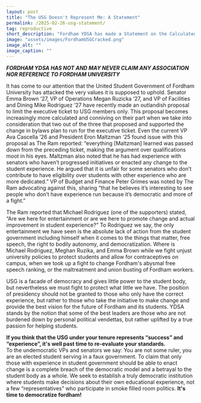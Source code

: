 ```yaml
---
layout: post
title: "The USG Doesn't Represent Me: A Statement"
permalink: /2025-02-26-usg-statement/
tag: reproductive
short_description: "Fordham YDSA has made a Statement on the Calculated and Undemocratic acts of USG"
image: "assets/images/FordhamUSGCracked.png"
image_alt: ""
image_caption: ""
---
```


***FORDHAM YDSA HAS NOT AND MAY NEVER CLAIM ANY ASSOCIATION NOR REFERENCE TO FORDHAM UNIVERSITY***


It has come to our attention that the United Student Government of Fordham University has attacked the very values it is supposed to uphold. Senator Emma Brown ‘27, VP of Operations Megan Ruzicka ‘27, and VP of Facilities and Dining Mike Rodriguez ‘27 have recently made an outlandish proposal to limit the executive ticket to USG members only. This proposal becomes increasingly more calculated and conniving on their part when we take into consideration that two out of the three that proposed and supported the change in bylaws plan to run for the executive ticket. Even the current VP Ava Cascella ‘26 and President Eron Maltzman ‘25 found issue with this proposal as The Ram reported: “everything [Maltzman] learned was passed down from the preceding ticket, making the argument over qualifications moot in his eyes. Maltzman also noted that he has had experience with senators who haven’t progressed initiatives or enacted any change to the student experience. He argued that it is unfair for some senators who don’t contribute to have eligibility over students with other experience who are more dedicated.” VP of Budget and Finance Peter Grimes was noted by The Ram advocating against this, sharing “that he believes it’s interesting to see people who don’t have experience run because it’s democratic and more of a fight.”

The Ram reported that Michael Rodriguez (one of the supporters) stated, “Are we here for entertainment or are we here to promote change and actual improvement in student experience?” To Rodriguez we say, the only entertainment we have seen is the absolute lack of action from the student government including himself when it comes to the things that matter, free speech, the right to bodily autonomy, and democratization. Where is Michael Rodriguez, Meghan Ruzika, and Emma Brown while we fight unjust university policies to protect students and allow for contraceptives on campus, when we took up a fight to change Fordham's abysmal free speech ranking, or the maltreatment and union busting of Fordham workers.

USG is a facade of democracy and gives little power to the student body, but nevertheless we must fight to protect what little we have. The position of presidency should not be granted to those who only have the correct experience, but rather to those who take the initiative to make change and provide the best vision for the future of Fordham and its students. YDSA stands by the notion that some of the best leaders are those who are not burdened down by personal political vendettas, but rather uplifted by a true passion for helping students. 

**If you think that the USG under your tenure represents “success” and  “experience”, it's well past time to re-evaluate your standards.**  
To the undemocratic VPs and senators we say: You are not some ruler, you are an elected student serving in a faux government. To claim that only those with experience in student government should be able to enact change is a complete breach of the democratic model and a betrayal to the student body as a whole. We seek to establish a truly democratic institution where students make decisions about their own educational experience, not a few “representatives” who participate in smoke filled room politics. 
**It's time to democratize fordham!**
